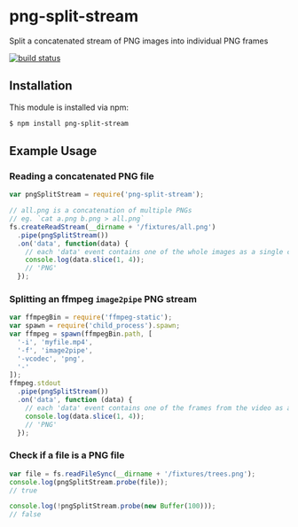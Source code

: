 # png-split-stream

Split a concatenated stream of PNG images into individual PNG frames

[![build status](https://secure.travis-ci.org/eugeneware/png-split-stream.png)](http://travis-ci.org/eugeneware/png-split-stream)

## Installation

This module is installed via npm:

``` bash
$ npm install png-split-stream
```

## Example Usage

### Reading a concatenated PNG file

``` js
var pngSplitStream = require('png-split-stream');

// all.png is a concatenation of multiple PNGs
// eg. `cat a.png b.png > all.png`
fs.createReadStream(__dirname + '/fixtures/all.png')
  .pipe(pngSplitStream())
  .on('data', function(data) {
    // each 'data' event contains one of the whole images as a single chunk
    console.log(data.slice(1, 4));
    // 'PNG'
  });
```

### Splitting an ffmpeg `image2pipe` PNG stream

``` js
var ffmpegBin = require('ffmpeg-static');
var spawn = require('child_process').spawn;
var ffmpeg = spawn(ffmpegBin.path, [
  '-i', 'myfile.mp4',
  '-f', 'image2pipe',
  '-vcodec', 'png',
  '-'
]);
ffmpeg.stdout
  .pipe(pngSplitStream())
  .on('data', function (data) {
    // each 'data' event contains one of the frames from the video as a single chunk
    console.log(data.slice(1, 4));
    // 'PNG'
  });
```

### Check if a file is a PNG file

``` js
var file = fs.readFileSync(__dirname + '/fixtures/trees.png');
console.log(pngSplitStream.probe(file));
// true

console.log(!pngSplitStream.probe(new Buffer(100)));
// false
```
